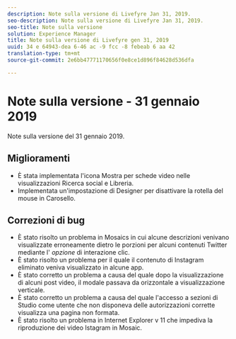 ```yaml
---
description: Note sulla versione di Livefyre Jan 31, 2019.
seo-description: Note sulla versione di Livefyre Jan 31, 2019.
seo-title: Note sulla versione
solution: Experience Manager
title: Note sulla versione di Livefyre gen 31, 2019
uuid: 34 e 64943-dea 6-46 ac -9 fcc -8 febeab 6 aa 42
translation-type: tm+mt
source-git-commit: 2e6bb47771170656f0e8ce1d896f84628d536dfa

---
```



# Note sulla versione - 31 gennaio 2019

Note sulla versione del 31 gennaio 2019.

## Miglioramenti

* È stata implementata l'icona Mostra per schede video nelle visualizzazioni Ricerca social e Libreria.
* Implementata un'impostazione di Designer per disattivare la rotella del mouse in Carosello.

## Correzioni di bug

* È stato risolto un problema in Mosaics in cui alcune descrizioni venivano visualizzate erroneamente dietro le porzioni per alcuni contenuti Twitter mediante l' *opzione* di interazione clic.
* È stato risolto un problema per il quale il contenuto di Instagram eliminato veniva visualizzato in alcune app.
* È stato corretto un problema a causa del quale dopo la visualizzazione di alcuni post video, il modale passava da orizzontale a visualizzazione verticale.
* È stato corretto un problema a causa del quale l'accesso a sezioni di Studio come utente che non disponeva delle autorizzazioni corrette visualizza una pagina non formata.
* È stato risolto un problema in Internet Explorer v 11 che impediva la riproduzione dei video Istagram in Mosaic.
